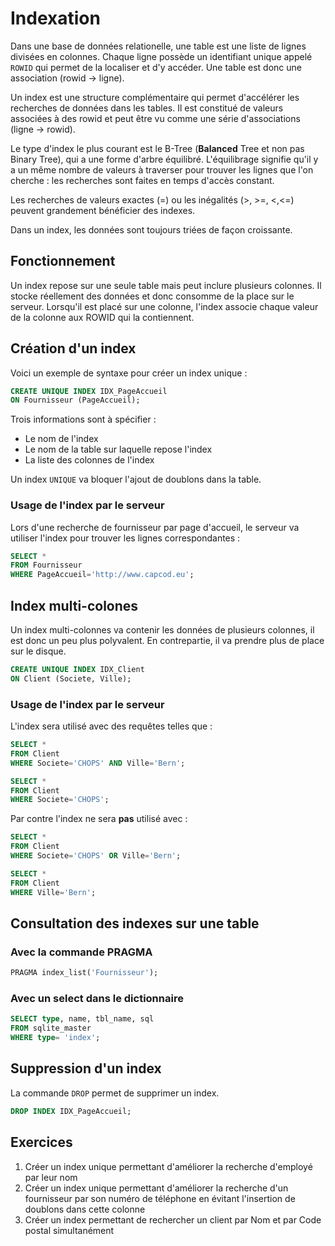 # Indexation

Dans une base de données relationelle, une table est une liste de lignes divisées en colonnes. Chaque ligne possède un identifiant unique appelé `ROWID` qui permet de la localiser et d'y accéder. Une table est donc une association (rowid -> ligne).

Un index est une structure complémentaire qui permet d'accélérer les recherches de données dans les tables. Il est constitué de valeurs associées à des rowid et peut être vu comme une série d'associations (ligne -> rowid).

Le type d'index le plus courant est le B-Tree (**Balanced** Tree et non pas Binary Tree), qui a une forme d'arbre équilibré. L'équilibrage signifie qu'il y a un même nombre de valeurs à traverser pour trouver les lignes que l'on cherche : les recherches sont faites en temps d'accès constant.

Les recherches de valeurs exactes (=) ou les inégalités (>, >=, <,<=) peuvent grandement bénéficier des indexes.

Dans un index, les données sont toujours triées de façon croissante.

## Fonctionnement 

Un index repose sur une seule table mais peut inclure plusieurs colonnes. Il stocke réellement des données et donc consomme de la place sur le serveur. Lorsqu'il est placé sur une colonne, l'index associe chaque valeur de la colonne aux ROWID qui la contiennent. 

## Création d'un index

Voici un exemple de syntaxe pour créer un index unique : 

```sql
CREATE UNIQUE INDEX IDX_PageAccueil
ON Fournisseur (PageAccueil);
```

Trois informations sont à spécifier : 
- Le nom de l'index 
- Le nom de la table sur laquelle repose l'index
- La liste des colonnes de l'index

Un index `UNIQUE` va bloquer l'ajout de doublons dans la table. 


### Usage de l'index par le serveur 

Lors d'une recherche de fournisseur par page d'accueil, le serveur va utiliser l'index pour trouver les lignes correspondantes : 

```sql
SELECT * 
FROM Fournisseur 
WHERE PageAccueil='http://www.capcod.eu';
```


## Index multi-colones 

Un index multi-colonnes va contenir les données de plusieurs colonnes, il est donc un peu plus polyvalent. En contrepartie, il va prendre plus de place sur le disque.

```sql
CREATE UNIQUE INDEX IDX_Client
ON Client (Societe, Ville);
```

### Usage de l'index par le serveur 

L'index sera utilisé avec des requêtes telles que : 

```sql
SELECT * 
FROM Client 
WHERE Societe='CHOPS' AND Ville='Bern';
```

```sql
SELECT * 
FROM Client 
WHERE Societe='CHOPS';
```

Par contre l'index ne sera **pas** utilisé avec : 

```sql
SELECT * 
FROM Client 
WHERE Societe='CHOPS' OR Ville='Bern';
```

```sql
SELECT * 
FROM Client 
WHERE Ville='Bern';
```


## Consultation des indexes sur une table

### Avec la commande PRAGMA

```sql
PRAGMA index_list('Fournisseur');
```

### Avec un select dans le dictionnaire 

```sql
SELECT type, name, tbl_name, sql
FROM sqlite_master
WHERE type= 'index';
```


## Suppression d'un index

La commande `DROP` permet de supprimer un index.

```sql
DROP INDEX IDX_PageAccueil;
```

## Exercices

1. Créer un index unique permettant d'améliorer la recherche d'employé par leur nom
2. Créer un index unique permettant d'améliorer la recherche d'un fournisseur par son numéro de téléphone en évitant l'insertion de doublons dans cette colonne
3. Créer un index permettant de rechercher un client par Nom et par Code postal simultanément